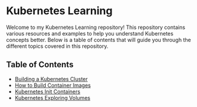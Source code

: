 # Kubernetes Learning

Welcome to my Kubernetes Learning repository! This repository contains various resources and examples to help you understand Kubernetes concepts better. Below is a table of contents that will guide you through the different topics covered in this repository.

## Table of Contents

- [Building a Kubernetes Cluster](https://github.com/tpanagoda/Kubernetes-Learning/tree/main/001-build-k8-cluster)
- [How to Build Container Images](https://github.com/tpanagoda/Kubernetes-Learning/tree/main/002-build-container-images)
- [Kubernetes Init Containers](https://github.com/tpanagoda/Kubernetes-Learning/tree/main/001-init-containers)
- [Kubernetes Exploring Volumes](https://github.com/tpanagoda/Kubernetes-Learning/tree/main/002-volumes)